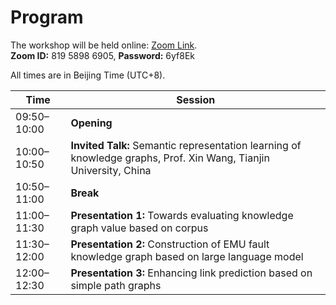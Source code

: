 # Program

The workshop will be held online: [Zoom Link](#).  
**Zoom ID:** 819 5898 6905, **Password:** 6yf8Ek  

All times are in Beijing Time (UTC+8).

| Time           | Session                                                                                     |
|----------------|---------------------------------------------------------------------------------------------|
| 09:50–10:00    | **Opening**                                                                                |
| 10:00–10:50    | **Invited Talk:** Semantic representation learning of knowledge graphs, Prof. Xin Wang, Tianjin University, China |
| 10:50–11:00    | **Break**                                                                                  |
| 11:00–11:30    | **Presentation 1:** Towards evaluating knowledge graph value based on corpus               |
| 11:30–12:00    | **Presentation 2:** Construction of EMU fault knowledge graph based on large language model|
| 12:00–12:30    | **Presentation 3:** Enhancing link prediction based on simple path graphs                  |


